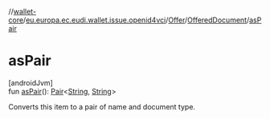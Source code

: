 //[wallet-core](../../../../index.md)/[eu.europa.ec.eudi.wallet.issue.openid4vci](../../index.md)/[Offer](../index.md)/[OfferedDocument](index.md)/[asPair](as-pair.md)

# asPair

[androidJvm]\
fun [asPair](as-pair.md)(): [Pair](https://kotlinlang.org/api/latest/jvm/stdlib/kotlin/-pair/index.html)&lt;[String](https://kotlinlang.org/api/latest/jvm/stdlib/kotlin/-string/index.html), [String](https://kotlinlang.org/api/latest/jvm/stdlib/kotlin/-string/index.html)&gt;

Converts this item to a pair of name and document type.
